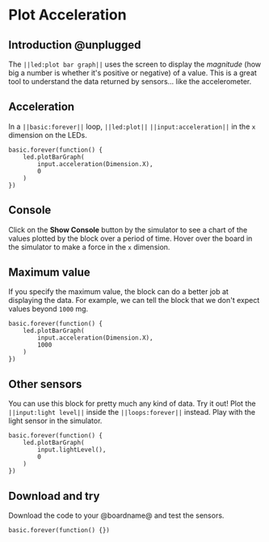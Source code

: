 # Plot Acceleration

## Introduction @unplugged

The ``||led:plot bar graph||`` uses the screen to display the _magnitude_ (how big a number is whether it's positive or negative) of a value. This is a great tool to understand the data returned by sensors... like the accelerometer.

## Acceleration

In a ``||basic:forever||`` loop, ``||led:plot||`` ``||input:acceleration||`` in the ``x`` dimension on the LEDs.

```blocks
basic.forever(function() {
    led.plotBarGraph(
        input.acceleration(Dimension.X),
        0
    )
})
```

## Console

Click on the **Show Console** button by the simulator to see a chart of the values plotted by the block over a period of time. Hover over the board in the simulator to make a force in the ``x`` dimension.

## Maximum value

If you specify the maximum value, the block can do a better job at displaying the data. 
For example, we can tell the block that we don't expect values beyond ``1000`` mg.

```blocks
basic.forever(function() {
    led.plotBarGraph(
        input.acceleration(Dimension.X),
        1000
    )
})
```

## Other sensors

You can use this block for pretty much any kind of data. Try it out! Plot the ``||input:light level||`` inside the ``||loops:forever||`` instead. Play with the light sensor in the simulator. 

```blocks
basic.forever(function() {
    led.plotBarGraph(
        input.lightLevel(),
        0
    )
})
```

## Download and try

Download the code to your @boardname@ and test the sensors.

```template
basic.forever(function() {})
```